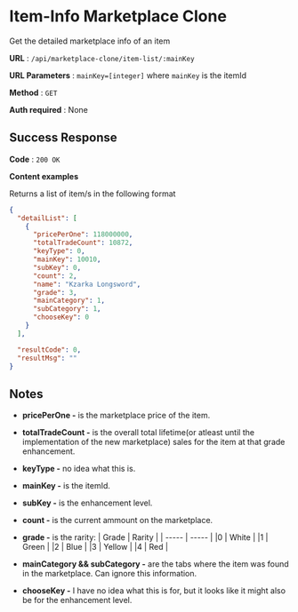 # Item-Info Marketplace Clone

Get the detailed marketplace info of an item

**URL** : `/api/marketplace-clone/item-list/:mainKey`

**URL Parameters** : `mainKey=[integer]` where `mainKey` is the itemId

**Method** : `GET`

**Auth required** : None

## Success Response

**Code** : `200 OK`

**Content examples**

Returns a list of item/s in the following format

```json
{
  "detailList": [
    {
      "pricePerOne": 118000000,
      "totalTradeCount": 10872,
      "keyType": 0,
      "mainKey": 10010,
      "subKey": 0,
      "count": 2,
      "name": "Kzarka Longsword",
      "grade": 3,
      "mainCategory": 1,
      "subCategory": 1,
      "chooseKey": 0
    }
  ],

  "resultCode": 0,
  "resultMsg": ""
}
```

## Notes

- **pricePerOne -** is the marketplace price of the item.

- **totalTradeCount -** is the overall total lifetime(or atleast until the implementation of the new marketplace) sales for the item at that grade enhancement.

- **keyType -** no idea what this is.

- **mainKey -** is the itemId.

- **subKey -** is the enhancement level.

- **count -** is the current ammount on the marketplace.

- **grade -** is the rarity:
  | Grade | Rarity |
  | ----- | ----- |
  |0 | White |
  |1 | Green |
  |2 | Blue |
  |3 | Yellow |
  |4 | Red |

- **mainCategory && subCategory -** are the tabs where the item was found in the marketplace. Can ignore this information.

- **chooseKey -** I have no idea what this is for, but it looks like it might also be for the enhancement level.
